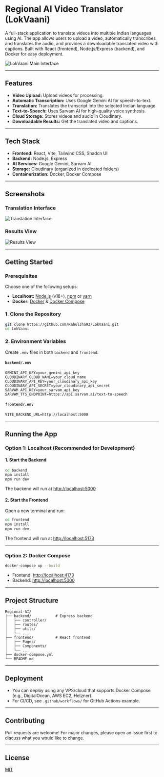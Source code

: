 # Regional AI Video Translator (LokVaani)

A full-stack application to translate videos into multiple Indian languages using AI. The app allows users to upload a video, automatically transcribes and translates the audio, and provides a downloadable translated video with captions. Built with React (frontend), Node.js/Express (backend), and Docker for easy deployment.

![LokVaani Main Interface](https://res.cloudinary.com/rahul9307/image/upload/v1/regional-ai/screenshots/main_interface.png)

---

## Features
- **Video Upload:** Upload videos for processing.
- **Automatic Transcription:** Uses Google Gemini AI for speech-to-text.
- **Translation:** Translates the transcript into the selected Indian language.
- **Text-to-Speech:** Uses Sarvam AI for high-quality voice synthesis.
- **Cloud Storage:** Stores videos and audio in Cloudinary.
- **Downloadable Results:** Get the translated video and captions.

---

## Tech Stack
- **Frontend:** React, Vite, Tailwind CSS, Shadcn UI
- **Backend:** Node.js, Express
- **AI Services:** Google Gemini, Sarvam AI
- **Storage:** Cloudinary (organized in dedicated folders)
- **Containerization:** Docker, Docker Compose

---

## Screenshots

### Translation Interface
![Translation Interface](https://res.cloudinary.com/rahul9307/image/upload/v1/regional-ai/screenshots/translation_interface.png)

### Results View
![Results View](https://res.cloudinary.com/rahul9307/image/upload/v1/regional-ai/screenshots/results_view.png)

---

## Getting Started

### Prerequisites
Choose one of the following setups:
- **Localhost:** [Node.js](https://nodejs.org/) (v18+), [npm](https://www.npmjs.com/) or [yarn](https://yarnpkg.com/)
- **Docker:** [Docker](https://docs.docker.com/get-docker/) & [Docker Compose](https://docs.docker.com/compose/)

### 1. Clone the Repository
```sh
git clone https://github.com/RahulJha93/LokVaani.git
cd LokVaani
```

### 2. Environment Variables
Create `.env` files in both `backend` and `frontend`:

#### `backend/.env`
```
GEMINI_API_KEY=your_gemini_api_key
CLOUDINARY_CLOUD_NAME=your_cloud_name
CLOUDINARY_API_KEY=your_cloudinary_api_key
CLOUDINARY_API_SECRET=your_cloudinary_api_secret
SARVAM_API_KEY=your_sarvam_api_key
SARVAM_TTS_ENDPOINT=https://api.sarvam.ai/text-to-speech
```

#### `frontend/.env`
```
VITE_BACKEND_URL=http://localhost:5000
```

---

## Running the App

### Option 1: Localhost (Recommended for Development)

#### 1. Start the Backend
```sh
cd backend
npm install
npm run dev
```
The backend will run at [http://localhost:5000](http://localhost:5000)

#### 2. Start the Frontend
Open a new terminal and run:
```sh
cd frontend
npm install
npm run dev
```
The frontend will run at [http://localhost:5173](http://localhost:5173)

---

### Option 2: Docker Compose

```sh
docker-compose up --build
```
- Frontend: [http://localhost:4173](http://localhost:4173)
- Backend: [http://localhost:5000](http://localhost:5000)

---

## Project Structure
```
Regional-AI/
├── backend/           # Express backend
│   ├── controller/
│   ├── routes/
│   ├── utils/
│   └── ...
├── frontend/          # React frontend
│   ├── Pages/
│   ├── Components/
│   └── ...
├── docker-compose.yml
└── README.md
```

---

## Deployment
- You can deploy using any VPS/cloud that supports Docker Compose (e.g., DigitalOcean, AWS EC2, Hetzner).
- For CI/CD, see `.github/workflows/` for GitHub Actions example.

---

## Contributing
Pull requests are welcome! For major changes, please open an issue first to discuss what you would like to change.

---

## License
[MIT](LICENSE)
